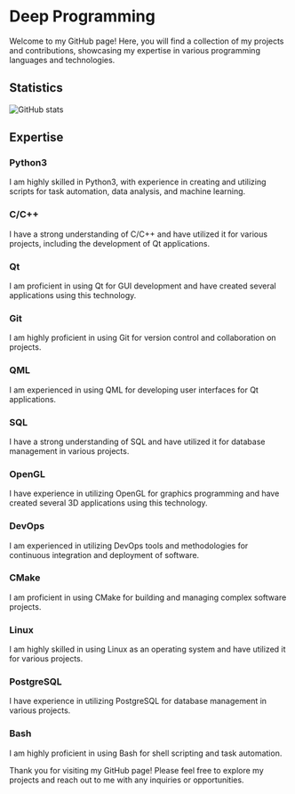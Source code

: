 # Deep Programming

Welcome to my GitHub page! Here, you will find a collection of my projects and contributions, showcasing my expertise in various programming languages and technologies.

## Statistics

![GitHub stats](https://github-readme-stats.vercel.app/api?username=DeepProgrammingAI&show_icons=true&theme=dark)

## Expertise

### Python3

I am highly skilled in Python3, with experience in creating and utilizing scripts for task automation, data analysis, and machine learning.

### C/C++

I have a strong understanding of C/C++ and have utilized it for various projects, including the development of Qt applications.

### Qt

I am proficient in using Qt for GUI development and have created several applications using this technology.

### Git

I am highly proficient in using Git for version control and collaboration on projects.

### QML

I am experienced in using QML for developing user interfaces for Qt applications.

### SQL

I have a strong understanding of SQL and have utilized it for database management in various projects.

### OpenGL

I have experience in utilizing OpenGL for graphics programming and have created several 3D applications using this technology.

### DevOps

I am experienced in utilizing DevOps tools and methodologies for continuous integration and deployment of software.

### CMake

I am proficient in using CMake for building and managing complex software projects.

### Linux

I am highly skilled in using Linux as an operating system and have utilized it for various projects.

### PostgreSQL

I have experience in utilizing PostgreSQL for database management in various projects.

### Bash

I am highly proficient in using Bash for shell scripting and task automation.

Thank you for visiting my GitHub page! Please feel free to explore my projects and reach out to me with any inquiries or opportunities.
